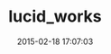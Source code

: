 ---
layout: post
title:  "lucid_works"
repo:   "lucidimagination/lucidworks-ruby"
date:   2015-02-18 17:07:03
gemurl: http://github.com/lucidimagination/lucidworks-ruby
---